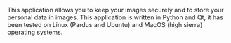 This application allows you to keep your images securely and to store your personal data in images. This application is written in Python and Qt, it has been tested on Linux (Pardus and Ubuntu) and MacOS (high sierra) operating systems.
